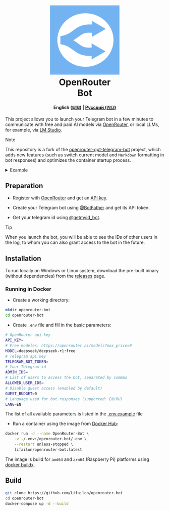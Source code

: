 <h1 align="center">
    <img src="img/logo.png" width="220" />
    <div>
    OpenRouter
    <br>
    Bot
    </div>
</h1>

<h4 align="center">
    <strong>English (🇺🇸)</strong> | <a href="README_RU.md">Русский (🇷🇺)</a>
</h4>

This project allows you to launch your Telegram bot in a few minutes to communicate with free and paid AI models via [OpenRouter](https://openrouter.ai), or local LLMs, for example, via [LM Studio](https://lmstudio.ai).

> [!NOTE]
> This repository is a fork of the [openrouter-gpt-telegram-bot](https://github.com/deinfinite/openrouter-gpt-telegram-bot) project, which adds new features (such as switch current model and `Markdown` formatting in bot responses) and optimizes the container startup process.

<details>
    <summary>Example</summary>
    <img src="./img/example.png">
    <img src="./img/commands.png">
</details>

## Preparation

- Register with [OpenRouter](https://openrouter.ai) and get an [API key](https://openrouter.ai/settings/keys).

- Create your Telegram bot using [@BotFather](https://telegram.me/BotFather) and get its API token.

- Get your telegram id using [@getmyid_bot](https://t.me/getmyid_bot).

> [!TIP]
> When you launch the bot, you will be able to see the IDs of other users in the log, to whom you can also grant access to the bot in the future.

## Installation

To run locally on Windows or Linux system, download the pre-built binary (without dependencies) from the [releases](https://github.com/Lifailon/openrouter-bot/releases) page.

### Running in Docker

- Create a working directory:

```bash
mkdir openrouter-bot
cd openrouter-bot
```

- Create `.env` file and fill in the basic parameters:

```bash
# OpenRouter api key
API_KEY=
# Free modeles: https://openrouter.ai/models?max_price=0
MODEL=deepseek/deepseek-r1:free
# Telegram api key
TELEGRAM_BOT_TOKEN=
# Your Telegram id
ADMIN_IDS=
# List of users to access the bot, separated by commas
ALLOWED_USER_IDS=
# Disable guest access (enabled by default)
GUEST_BUDGET=0
# Language used for bot responses (supported: EN/RU)
LANG=EN
```

The list of all available parameters is listed in the [.env.example](https://github.com/Lifailon/openrouter-bot/blob/main/.env.example) file

- Run a container using the image from [Docker Hub](https://hub.docker.com/r/lifailon/openrouter-bot):

```bash
docker run -d --name OpenRouter-Bot \
    -v ./.env:/openrouter-bot/.env \
    --restart unless-stopped \
    lifailon/openrouter-bot:latest
```

The image is build for `amd64` and `arm64` (Raspberry Pi) platforms using [docker buildx](https://github.com/docker/buildx).

## Build

```bash
git clone https://github.com/Lifailon/openrouter-bot
cd openrouter-bot
docker-compose up -d --build
```
